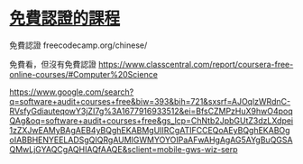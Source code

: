 # [免費認證的課程](https://github.com/cutepig123/gitblog/issues/4)



免費認證
freecodecamp.org/chinese/

免費看，但沒有免費認證
https://www.classcentral.com/report/coursera-free-online-courses/#Computer%20Science


https://www.google.com/search?q=software+audit+courses+free&biw=393&bih=721&sxsrf=AJOqlzWRdnC-RVsfyGdiauteqowY3jZI7g%3A1677916933512&ei=BfsCZMPzHuX9hwO4poqQAg&oq=software+audit+courses+free&gs_lcp=ChNtb2JpbGUtZ3dzLXdpei1zZXJwEAMyBAgAEB4yBQghEKABMgUIIRCgATIFCCEQoAEyBQghEKABOgoIABBHENYEELADSgQIQRgAUMIGWMYOYOIPaAFwAHgAgAG5AYgBuQGSAQMwLjGYAQCgAQHIAQfAAQE&sclient=mobile-gws-wiz-serp


